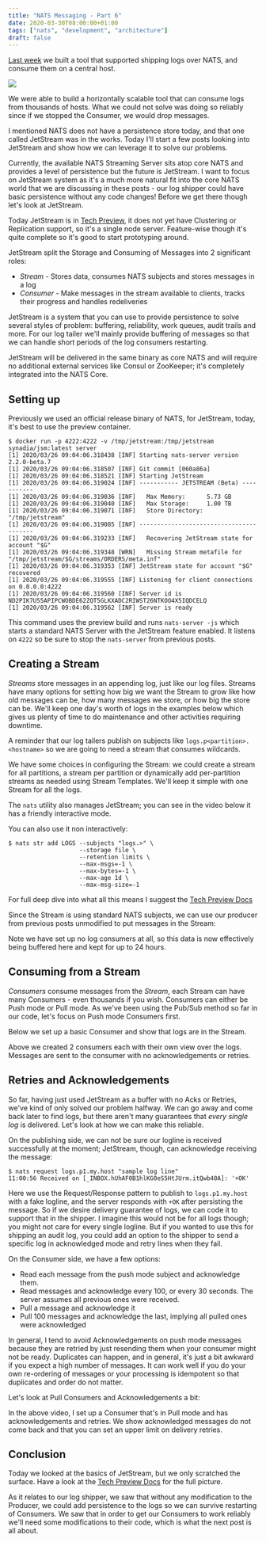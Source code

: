 ```yaml
---
title: "NATS Messaging - Part 6"
date: 2020-03-30T08:00:00+01:00
tags: ["nats", "development", "architecture"]
draft: false
---
```


[Last week](https://choria.io/blog/post/2020/03/23/nats_patterns_1/) we built a tool that supported shipping logs over NATS, and consume them on a central host.

![](/blog/mom/partitioned-overview.png)

We were able to build a horizontally scalable tool that can consume logs from thousands of hosts. What we could not solve was doing so reliably since if we stopped the Consumer, we would drop messages.

I mentioned NATS does not have a persistence store today, and that one called JetStream was in the works. Today I'll start a few posts looking into JetStream and show how we can leverage it to solve our problems.

<!--more-->
Currently, the available NATS Streaming Server sits atop core NATS and provides a level of persistence but the future is JetStream. I want to focus on JetStream system as it's a much more natural fit into the core NATS world that we are discussing in these posts - our log shipper could have basic persistence without any code changes! Before we get there though let's look at JetStream.

Today JetStream is in [Tech Preview](https://github.com/nats-io/jetstream#readme), it does not yet have Clustering or Replication support, so it's a single node server. Feature-wise though it's quite complete so it's good to start prototyping around.

JetStream split the Storage and Consuming of Messages into 2 significant roles:

 * _Stream_ - Stores data, consumes NATS subjects and stores messages in a log
 * _Consumer_ - Make messages in the stream available to clients, tracks their progress and handles redeliveries
 
JetStream is a system that you can use to provide persistence to solve several styles of problem: buffering, reliability, work queues, audit trails and more. For our log tailer we'll mainly provide buffering of messages so that we can handle short periods of the log consumers restarting.

JetStream will be delivered in the same binary as core NATS and will require no additional external services like Consul or ZooKeeper; it's completely integrated into the NATS Core.

## Setting up

Previously we used an official release binary of NATS, for JetStream, today, it's best to use the preview container.

```
$ docker run -p 4222:4222 -v /tmp/jetstream:/tmp/jetstream synadia/jsm:latest server
[1] 2020/03/26 09:04:06.318438 [INF] Starting nats-server version 2.2.0-beta.7
[1] 2020/03/26 09:04:06.318507 [INF] Git commit [060a86a]
[1] 2020/03/26 09:04:06.318521 [INF] Starting JetStream
[1] 2020/03/26 09:04:06.319024 [INF] ----------- JETSTREAM (Beta) -----------
[1] 2020/03/26 09:04:06.319036 [INF]   Max Memory:      5.73 GB
[1] 2020/03/26 09:04:06.319040 [INF]   Max Storage:     1.00 TB
[1] 2020/03/26 09:04:06.319071 [INF]   Store Directory: "/tmp/jetstream"
[1] 2020/03/26 09:04:06.319085 [INF] ----------------------------------------
[1] 2020/03/26 09:04:06.319233 [INF]   Recovering JetStream state for account "$G"
[1] 2020/03/26 09:04:06.319348 [WRN]   Missing Stream metafile for "/tmp/jetstream/$G/streams/ORDERS/meta.inf"
[1] 2020/03/26 09:04:06.319353 [INF] JetStream state for account "$G" recovered
[1] 2020/03/26 09:04:06.319555 [INF] Listening for client connections on 0.0.0.0:4222
[1] 2020/03/26 09:04:06.319560 [INF] Server id is ND2PIK7U55APIPCWOBDE62ZQT5GLKXADC2RIWST26NTKOO4X5IQDCELQ
[1] 2020/03/26 09:04:06.319562 [INF] Server is ready
```

This command uses the preview build and runs `nats-server -js` which starts a standard NATS Server with the JetStream feature enabled. It listens on `4222` so be sure to stop the `nats-server` from previous posts.

## Creating a Stream

_Streams_ store messages in an appending log, just like our log files. Streams have many options for setting how big we want the Stream to grow like how old messages can be, how many messages we store, or how big the store can be. We'll keep one day's worth of logs in the examples below which gives us plenty of time to do maintenance and other activities requiring downtime.

A reminder that our log tailers publish on subjects like `logs.p<partition>.<hostname>` so we are going to need a stream that consumes wildcards.

We have some choices in configuring the Stream: we could create a stream for all partitions, a stream per partition or dynamically add per-partition streams as needed using Stream Templates. We'll keep it simple with one Stream for all the logs.

The `nats` utility also manages JetStream; you can see in the video below it has a friendly interactive mode.

<script id="asciicast-Pq8NfXTq20umlYtBmomu7tcny" src="https://asciinema.org/a/Pq8NfXTq20umlYtBmomu7tcny.js?autoplay=0&size=small" async></script>

You can also use it non interactively:

```nohighlight
$ nats str add LOGS --subjects "logs.>" \
                    --storage file \
                    --retention limits \
                    --max-msgs=-1 \
                    --max-bytes=-1 \
                    --max-age 1d \
                    --max-msg-size=-1
```

For full deep dive into what all this means I suggest the [Tech Preview Docs](https://github.com/nats-io/jetstream#readme)

Since the Stream is using standard NATS subjects, we can use our producer from previous posts unmodified to put messages in the Stream:

<script id="asciicast-FMyL8lOzNaDVwRAAEQjsQC2XU" src="https://asciinema.org/a/FMyL8lOzNaDVwRAAEQjsQC2XU.js?autoplay=0&size=small" async></script>

Note we have set up no log consumers at all, so this data is now effectively being buffered here and kept for up to 24 hours.

## Consuming from a Stream

_Consumers_ consume messages from the _Stream_, each Stream can have many Consumers - even thousands if you wish. Consumers can either be Push mode or Pull mode. As we've been using the Pub/Sub method so far in our code, let's focus on Push mode Consumers first.

Below we set up a basic Consumer and show that logs are in the Stream.

<script id="asciicast-nRMp4OrocAkR1ZbLhulZyg9IT" src="https://asciinema.org/a/nRMp4OrocAkR1ZbLhulZyg9IT.js?autoplay=0&size=small" async></script>

Above we created 2 consumers each with their own view over the logs. Messages are sent to the consumer with no acknowledgements or retries.

## Retries and Acknowledgements

So far, having just used JetStream as a buffer with no Acks or Retries, we've kind of only solved our problem halfway.  We can go away and come back later to find logs, but there aren't many guarantees that _every single log_ is delivered. Let's look at how we can make this reliable.

On the publishing side, we can not be sure our logline is received successfully at the moment; JetStream, though, can acknowledge receiving the message:

```nohighlight
$ nats request logs.p1.my.host "sample log line"
11:00:56 Received on [_INBOX.hUhAF0B1hlKG0eS5HtJUrm.itQwb40A]: '+OK'
``` 

Here we use the Request/Response pattern to publish to `logs.p1.my.host` with a fake logline, and the server responds with `+OK` after persisting the message. So if we desire delivery guarantee of logs, we can code it to support that in the shipper. I imagine this would not be for all logs though; you might not care for every single logline.  But if you wanted to use this for shipping an audit log, you could add an option to the shipper to send a specific log in acknowledged mode and retry lines when they fail.

On the Consumer side, we have a few options:

 * Read each message from the push mode subject and acknowledge them.
 * Read messages and acknowledge every 100, or every 30 seconds. The server assumes all previous ones were received.
 * Pull a message and acknowledge it
 * Pull 100 messages and acknowledge the last, implying all pulled ones were acknowledged

In general, I tend to avoid Acknowledgements on push mode messages because they are retried by just resending them when your consumer might not be ready. Duplicates can happen, and in general, it's just a bit awkward if you expect a high number of messages. It can work well if you do your own re-ordering of messages or your processing is idempotent so that duplicates and order do not matter.

Let's look at Pull Consumers and Acknowledgements a bit:

<script id="asciicast-eBM7Fn4n1XblyCrANJiMHnoaH" src="https://asciinema.org/a/eBM7Fn4n1XblyCrANJiMHnoaH.js?autoplay=0&size=small" async></script>

In the above video, I set up a Consumer that's in Pull mode and has acknowledgements and retries. We show acknowledged messages do not come back and that you can set an upper limit on delivery retries.

## Conclusion

Today we looked at the basics of JetStream, but we only scratched the surface. Have a look at the [Tech Preview Docs](https://github.com/nats-io/jetstream#readme) for the full picture.

As it relates to our log shipper, we saw that without any modification to the Producer, we could add persistence to the logs so we can survive restarting of Consumers. We saw that in order to get our Consumers to work reliably we'll need some modifications to their code, which is what the next post is all about.
